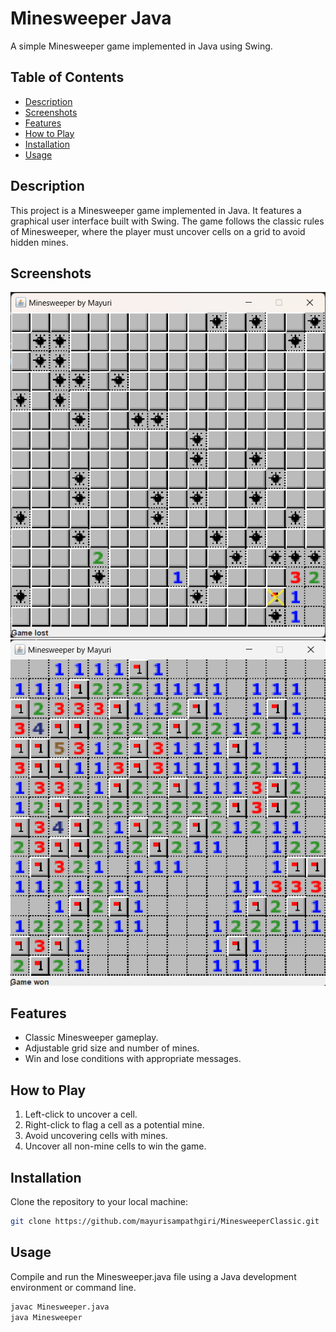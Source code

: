 # Minesweeper Java

A simple Minesweeper game implemented in Java using Swing.

## Table of Contents

- [Description](#description)
- [Screenshots](#screenshots)
- [Features](#features)
- [How to Play](#how-to-play)
- [Installation](#installation)
- [Usage](#usage)

## Description

This project is a Minesweeper game implemented in Java. It features a graphical user interface built with Swing. The game follows the classic rules of Minesweeper, where the player must uncover cells on a grid to avoid hidden mines.

## Screenshots

![Screenshot 1](screenshots/lost-game.png)
![Screenshot 2](screenshots/win-game.png)

## Features

- Classic Minesweeper gameplay.
- Adjustable grid size and number of mines.
- Win and lose conditions with appropriate messages.

## How to Play

1. Left-click to uncover a cell.
2. Right-click to flag a cell as a potential mine.
3. Avoid uncovering cells with mines.
4. Uncover all non-mine cells to win the game.

## Installation

Clone the repository to your local machine:

```bash
git clone https://github.com/mayurisampathgiri/MinesweeperClassic.git
```

##  Usage 

Compile and run the Minesweeper.java file using a Java development environment or command line.

```bash
javac Minesweeper.java
java Minesweeper
```
